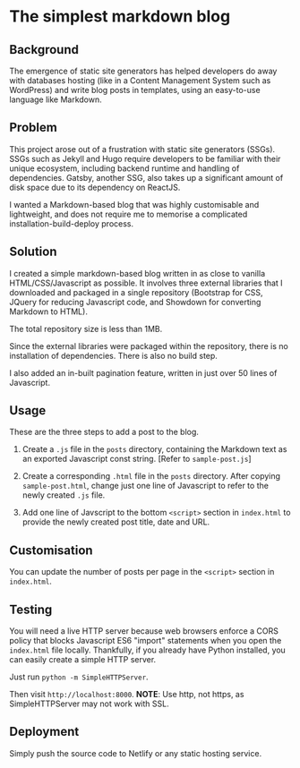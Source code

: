 # The simplest markdown blog

## Background
The emergence of static site generators has helped developers do away with databases hosting (like in a Content Management System such as WordPress) and write blog posts in templates, using an easy-to-use language like Markdown. 

## Problem
This project arose out of a frustration with static site generators (SSGs). SSGs such as Jekyll and Hugo require developers to be familiar with their unique ecosystem, including backend runtime and handling of dependencies. Gatsby, another SSG, also takes up a significant amount of disk space due to its dependency on ReactJS. 

I wanted a Markdown-based blog that was highly customisable and lightweight, and does not require me to memorise a complicated installation-build-deploy process.

## Solution
I created a simple markdown-based blog written in as close to vanilla HTML/CSS/Javascript as possible. It involves three external libraries that I downloaded and packaged in a single repository (Bootstrap for CSS, JQuery for reducing Javascript code, and Showdown for converting Markdown to HTML).

The total repository size is less than 1MB. 

Since the external libraries were packaged within the repository, there is no installation of dependencies. There is also no build step. 

I also added an in-built pagination feature, written in just over 50 lines of Javascript. 

## Usage
These are the three steps to add a post to the blog.
1. Create a `.js` file in the `posts` directory, containing the Markdown text as an exported Javascript const string. [Refer to `sample-post.js`]

2. Create a corresponding `.html` file in the `posts` directory. After copying `sample-post.html`, change just one line of Javascript to refer to the newly created `.js` file. 

3. Add one line of Javscript to the bottom `<script>` section in `index.html` to provide the newly created post title, date and URL. 

## Customisation
You can update the number of posts per page in the `<script>` section in `index.html`. 

## Testing
You will need a live HTTP server because web browsers enforce a CORS policy that blocks Javascript ES6 "import" statements when you open the `index.html` file locally. Thankfully, if you already have Python installed, you can easily create a simple HTTP server. 

Just run `python -m SimpleHTTPServer`.

Then visit `http://localhost:8000`. **NOTE**: Use http, not https, as SimpleHTTPServer may not work with SSL.

## Deployment
Simply push the source code to Netlify or any static hosting service. 
